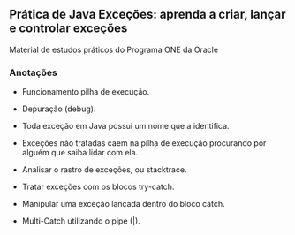## Prática de Java Exceções: aprenda a criar, lançar e controlar exceções

Material de estudos práticos do Programa ONE da Oracle

### Anotações

* Funcionamento pilha de execução.
* Depuração (debug).

* Toda exceção em Java possui um nome que a identifica.
* Exceções não tratadas caem na pilha de execução procurando por alguém que saiba lidar com ela.
* Analisar o rastro de exceções, ou stacktrace.
* Tratar exceções com os blocos try-catch.
* Manipular uma exceção lançada dentro do bloco catch.
* Multi-Catch utilizando o pipe (|).
